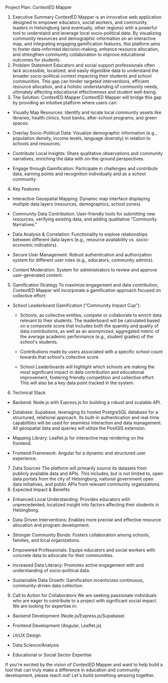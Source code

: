 Project Plan: ContextED Mapper
1. Executive Summary
ContextED Mapper is an innovative web application designed to empower educators, social workers, and community leaders in Helsingborg (and eventually, other regions) with a powerful tool to understand and leverage local socio-political data. By visualizing community resources and demographic information on an interactive map, and integrating engaging gamification features, this platform aims to foster data-informed decision-making, enhance resource allocation, and strengthen community collaboration to improve educational outcomes for students.
2. Problem Statement
Educators and social support professionals often lack accessible, localized, and easily digestible data to understand the broader socio-political context impacting their students and school communities. This gap can hinder targeted interventions, efficient resource allocation, and a holistic understanding of community needs, ultimately affecting educational effectiveness and student well-being.
3. The Solution: ContextED Mapper
ContextED Mapper will bridge this gap by providing an intuitive platform where users can:
* Visually Map Resources: Identify and locate local community assets like libraries, health clinics, food banks, after-school programs, and green spaces.

* Overlay Socio-Political Data: Visualize demographic information (e.g., population density, income levels, language diversity) in relation to schools and resources.

* Contribute Local Insights: Share qualitative observations and community narratives, enriching the data with on-the-ground perspectives.

* Engage through Gamification: Participate in challenges and contribute data, earning points and recognition individually and as a school community.

4. Key Features
* Interactive Geospatial Mapping: Dynamic map interface displaying multiple data layers (resources, demographics, school zones).

* Community Data Contribution: User-friendly tools for submitting new resources, verifying existing data, and adding qualitative "Community Narratives."

* Data Analysis & Correlation: Functionality to explore relationships between different data layers (e.g., resource availability vs. socio-economic indicators).

* Secure User Management: Robust authentication and authorization system for different user roles (e.g., educators, community admins).

* Content Moderation: System for administrators to review and approve user-generated content.

5. Gamification Strategy
To maximize engagement and data contribution, ContextED Mapper will incorporate a gamification approach focused on collective effort:
* School Leaderboard Gamification ("Community Impact Cup"):
    * Schools, as collective entities, compete or collaborate to enrich data relevant to their students. The leaderboard will be calculated based on a composite score that includes both the quantity and quality of data contributions, as well as an anonymized, aggregated metric of the average academic performance (e.g., student grades) of the school's students.

    * Contributions made by users associated with a specific school count towards that school's collective score.

    * School Leaderboards will highlight which schools are making the most significant impact in data contribution and educational improvement, fostering friendly competition and collective effort. This will also be a key data point tracked in the system.

6. Technical Stack
* Backend: Node.js with Express.js for building a robust and scalable API.

* Database: Supabase, leveraging its hosted PostgreSQL database for a structured, relational approach. Its built-in authentication and real-time capabilities will be used for seamless interaction and data management. All geospatial data and queries will utilize the PostGIS extension.

* Mapping Library: Leaflet.js for interactive map rendering on the frontend.

* Frontend Framework: Angular for a dynamic and structured user experience.

7. Data Sources
The platform will primarily source its datasets from publicly available data and APIs. This includes, but is not limited to, open data portals from the city of Helsingborg, national government open data initiatives, and public APIs from relevant community organizations.
8. Expected Impact & Benefits
* Enhanced Local Understanding: Provides educators with unprecedented, localized insight into factors affecting their students in Helsingborg.

* Data-Driven Interventions: Enables more precise and effective resource allocation and program development.

* Stronger Community Bonds: Fosters collaboration among schools, families, and local organizations.

* Empowered Professionals: Equips educators and social workers with concrete data to advocate for their communities.

* Increased Data Literacy: Promotes active engagement with and understanding of socio-political data.

* Sustainable Data Growth: Gamification incentivizes continuous, community-driven data collection.

9. Call to Action for Collaborators
We are seeking passionate individuals who are eager to contribute to a project with significant social impact. We are looking for expertise in:
* Backend Development (Node.js/Express.js/Supabase)

* Frontend Development (Angular, Leaflet.js)

* UI/UX Design

* Data Science/Analysis

* Educational or Social Sector Expertise

If you're excited by the vision of ContextED Mapper and want to help build a tool that can truly make a difference in education and community development, please reach out! Let's build something amazing together.